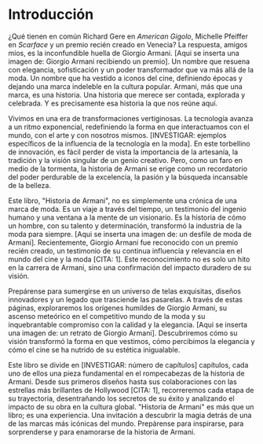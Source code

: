 # Introducción

¿Qué tienen en común Richard Gere en *American Gigolo*, Michelle Pfeiffer en *Scarface* y un premio recién creado en Venecia?  La respuesta, amigos míos, es la inconfundible huella de Giorgio Armani.  [Aqui se inserta una imagen de: Giorgio Armani recibiendo un premio].  Un nombre que resuena con elegancia, sofisticación y un poder transformador que va más allá de la moda. Un nombre que ha vestido a iconos del cine, definiendo épocas y dejando una marca indeleble en la cultura popular.  Armani, más que una marca, es una historia. Una historia que merece ser contada, explorada y celebrada.  Y es precisamente esa historia la que nos reúne aquí.

Vivimos en una era de transformaciones vertiginosas.  La tecnología avanza a un ritmo exponencial, redefiniendo la forma en que interactuamos con el mundo, con el arte y con nosotros mismos. [INVESTIGAR: ejemplos específicos de la influencia de la tecnología en la moda].  En este torbellino de innovación, es fácil perder de vista la importancia de la artesanía, la tradición y la visión singular de un genio creativo.  Pero, como un faro en medio de la tormenta, la historia de Armani se erige como un recordatorio del poder perdurable de la excelencia, la pasión y la búsqueda incansable de la belleza.

Este libro, "Historia de Armani", no es simplemente una crónica de una marca de moda. Es un viaje a través del tiempo, un testimonio del ingenio humano y una ventana a la mente de un visionario.  Es la historia de cómo un hombre, con su talento y determinación, transformó la industria de la moda para siempre.  [Aqui se inserta una imagen de: un desfile de moda de Armani].  Recientemente, Giorgio Armani fue reconocido con un premio recién creado, un testimonio de su continua influencia y relevancia en el mundo del cine y la moda [CITA: 1]. Este reconocimiento no es solo un hito en la carrera de Armani, sino una confirmación del impacto duradero de su visión.

Prepárense para sumergirse en un universo de telas exquisitas, diseños innovadores y un legado que trasciende las pasarelas.  A través de estas páginas, exploraremos los orígenes humildes de Giorgio Armani, su ascenso meteórico en el competitivo mundo de la moda y su inquebrantable compromiso con la calidad y la elegancia.  [Aqui se inserta una imagen de: un retrato de Giorgio Armani]. Descubriremos cómo su visión transformó la forma en que vestimos, cómo percibimos la elegancia y cómo el cine se ha nutrido de su estética inigualable.

Este libro se divide en [INVESTIGAR: número de capítulos] capítulos, cada uno de ellos una pieza fundamental en el rompecabezas de la historia de Armani.  Desde sus primeros diseños hasta sus colaboraciones con las estrellas más brillantes de Hollywood [CITA: 1],  recorreremos cada etapa de su trayectoria, desentrañando los secretos de su éxito y analizando el impacto de su obra en la cultura global.  "Historia de Armani" es más que un libro; es una experiencia.  Una invitación a descubrir la magia detrás de una de las marcas más icónicas del mundo.  Prepárense para inspirarse, para sorprenderse y para enamorarse de la historia de Armani.
